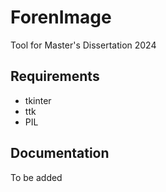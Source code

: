 # ForenImage
Tool for Master's Dissertation 2024
## Requirements
- tkinter
- ttk
- PIL
## Documentation
To be added
